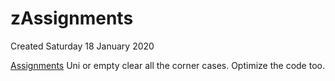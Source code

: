 # zAssignments
Created Saturday 18 January 2020

[Assignments](./zAssignments/Assignments.md)
Uni or empty clear all the corner cases. Optimize the code too.

